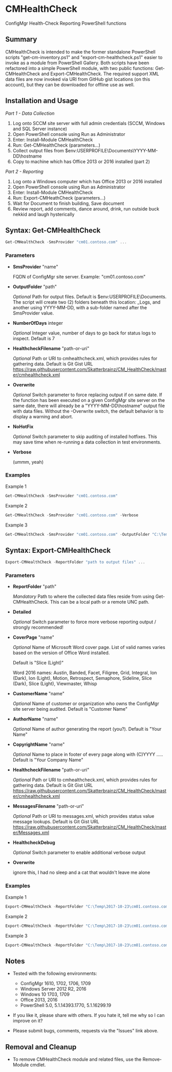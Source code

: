 # CMHealthCheck

ConfigMgr Health-Check Reporting PowerShell functions

## Summary

CMHealthCheck is intended to make the former standalone PowerShell scripts "get-cm-inventory.ps1" and "export-cm-healthcheck.ps1" easier to invoke as a module from PowerShell Gallery.  Both scripts have been refactored into a simple PowerShell module, with two public functions: Get-CMHealthCheck and Export-CMHealthCheck.  The required support XML data files are now invoked via URI from GitHub gist locations (on this account), but they can be downloaded for offline use as well.

## Installation and Usage

_Part 1 - Data Collection_

1. Log onto SCCM site server with full admin credentials (SCCM, Windows and SQL Server instance)
2. Open PowerShell console using Run as Administrator
3. Enter: Install-Module CMHealthCheck
4. Run: Get-CMHealthCheck (parameters...)
5. Collect output files from $env:USERPROFILE\Documents\YYYY-MM-DD\hostname
6. Copy to machine which has Office 2013 or 2016 installed (part 2)

_Part 2 - Reporting_

1. Log onto a Windows computer which has Office 2013 or 2016 installed
2. Open PowerShell console using Run as Administrator
3. Enter: Install-Module CMHealthCheck
4. Run: Export-CMHeathCheck (parameters...)
5. Wait for Document to finish building, Save document
6. Review report, add comments, dance around, drink, run outside buck nekkid and laugh hysterically

## Syntax: Get-CMHealthCheck

   ```powershell
   Get-CMHealthCheck -SmsProvider "cm01.contoso.com" ...
   ```

### Parameters

* **SmsProvider** "name"

   FQDN of ConfigMgr site server.  Example: "cm01.contoso.com"
   
* **OutputFolder** "path"

   _Optional_ Path for output files. Default is $env:USERPROFILE\Documents. The script will create two (2) folders 
   beneath this location: _Logs, and another using YYYY-MM-DD, with a sub-folder named after the SmsProvider value.

* **NumberOfDays** integer

   _Optional_ Integer value, number of days to go back for status logs to inspect. Default is 7

* **HealthcheckFilename** "path-or-uri"
  
  _Optional_ Path or URI to cmhealthcheck.xml, which provides rules for gathering data. Default is Git Gist URL <https://raw.githubusercontent.com/Skatterbrainz/CM_HealthCheck/master/cmhealthcheck.xml>

* **Overwrite**
  
  _Optional_ Switch parameter to force replacing output if on same date.  If the function has been executed on a given ConfigMgr site server on the same date, there will already be a "YYYY-MM-DD\hostname" output file with data files.  Without the -Overwrite switch, the default behavior is to display a warning and abort.

* **NoHotFix**
  
  _Optional_ Switch parameter to skip auditing of installed hotfixes.  This may save time when re-running a data collection in test environments.

* **Verbose** 

   (ummm, yeah)

### Examples

Example 1

   ```powershell
   Get-CMHealthCheck -SmsProvider "cm01.contoso.com"
   ```

Example 2

   ```powershell
   Get-CMHealthCheck -SmsProvider "cm01.contoso.com" -Verbose
   ```

Example 3

   ```powershell
   Get-CMHealthCheck -SmsProvider "cm01.contoso.com" -OutputFolder "C:\Temp" -NumberOfDays 30
   ```
   
## Syntax: Export-CMHealthCheck

   ```powershell
   Export-CMHealthCheck -ReportFolder "path to output files" ...
   ```
   
### Parameters

* **ReportFolder** "path"

   _Mandatory_ Path to where the collected data files reside from using Get-CMHealthCheck. This can be a local path or a remote UNC path.
   
* **Detailed**

   _Optional_ Switch parameter to force more verbose reporting output / strongly recommended!
   
* **CoverPage** "name"

   _Optional_ Name of Microsoft Word cover page.  List of valid names varies based on the version of Office Word installed.
   
   Default is "Slice (Light)"
   
   Word 2016 names: Austin, Banded, Facet, Filigree, Grid, Integral, Ion (Dark), Ion (Light), Motion, Retrospect, Semaphore, Sideline, Slice (Dark), Slice (Light), Viewmaster, Whisp
   
* **CustomerName** "name"

   _Optional_ Name of customer or organization who owns the ConfigMgr site server being audited. Default is "Customer Name"

* **AuthorName** "name"

   _Optional_ Name of author generating the report (you?).  Default is "Your Name"
   
* **CopyrightName** "name"

   _Optional_ Name to place in footer of every page along with (C)YYYY .....  Default is "Your Company Name"
   
* **HealthcheckFilename** "path-or-uri"

   _Optional_ Path or URI to cmhealthcheck.xml, which provides rules for gathering data. Default is Git Gist URL <https://raw.githubusercontent.com/Skatterbrainz/CM_HealthCheck/master/cmhealthcheck.xml>
   
* **MessagesFilename** "path-or-uri"

  _Optional_ Path or URI to messages.xml, which provides status value message lookups. Default is Git Gist URL <https://raw.githubusercontent.com/Skatterbrainz/CM_HealthCheck/master/Messages.xml>
  
* **HealthcheckDebug**

   _Optional_ Switch parameter to enable additional verbose output
   
* **Overwrite**
   
   ignore this, I had no sleep and a cat that wouldn't leave me alone

### Examples

Example 1

   ```powershell
   Export-CMHealthCheck -ReportFolder "C:\Temp\2017-10-23\cm01.contoso.com" -Detailed -CustomerName "Contoso" -AuthorName "Mike Hunt" -CopyrightName "Fubar LLC"
   ```

Example 2

   ```powershell
   Export-CMHealthCheck -ReportFolder "C:\Temp\2017-10-23\cm01.contoso.com" -Detailed -CustomerName "Contoso" -AuthorName "Mike Hunt" -CopyrightName "Fubar LLC" -HealthcheckDebug -Overwrite
   ```

Example 3

   ```powershell
   Export-CMHealthCheck -ReportFolder "C:\Temp\2017-10-23\cm01.contoso.com" -Detailed -CustomerName "Contoso" -AuthorName "Mike Hunt" -CopyrightName "Oh My God, Please No!!?" -CoverPage "Ion (Dark)" -HealthcheckFilename "C:\Temp\cmhealthcheck.xml" -MessagesFile "C:\Temp\messages.xml" -HealthcheckDebug -Overwrite
   ```

## Notes

* Tested with the following environments:

   * ConfigMgr 1610, 1702, 1706, 1709
   * Windows Server 2012 R2, 2016
   * Windows 10 1703, 1709
   * Office 2013, 2016
   * PowerShell 5.0, 5.1.14393.1770, 5.1.16299.19
  
* If you like it, please share with others.  If you hate it, tell me why so I can improve on it?
* Please submit bugs, comments, requests via the "Issues" link above.

## Removal and Cleanup

* To remove CMHealthCheck module and related files, use the Remove-Module cmdlet.
